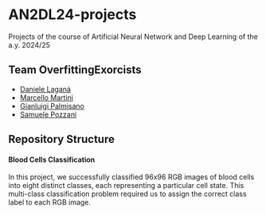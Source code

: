 # AN2DL24-projects

Projects of the course of Artificial Neural Network and Deep Learning of the a.y. 2024/25

## Team OverfittingExorcists

- [Daniele Laganà](https://github.com/danielelagana)
- [Marcello Martini](https://link.marcellomartini.tech/)
- [Gianluigi Palmisano](https://github.com/Gianlu01k)
- [Samuele Pozzani](https://github.com/sampozz)

## Repository Structure

#### Blood Cells Classification

In this project, we successfully classified 96x96 RGB images of blood cells into eight distinct classes, each representing a particular cell state. This multi-class classification problem required us to assign the correct class label to each RGB image.
